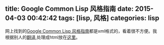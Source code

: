 title: Google Common Lisp 风格指南
date: 2015-04-03 00:42:42
tags: [lisp, 风格]
categories: lisp
---
网上找到的<a href="/GoogleCLSG-zhCN/GoogleCLSG.xml">Google Common Lisp 风格指南</a>都是xml格式的，看着很不方便。我根据别人的<a href="/GoogleCLSG-zhCN/GoogleCLSG-zhCN.xml">翻译</a>,处理成html放在<a href="/GoogleCLSG-zhCN">这里</a>。